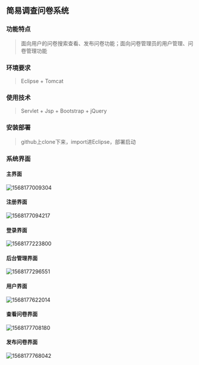 ## 简易调查问卷系统

### 功能特点

> 面向用户的问卷搜索查看、发布问卷功能；面向问卷管理员的用户管理、问卷管理功能

### 环境要求

>  Eclipse + Tomcat 

### 使用技术

> Servlet + Jsp + Bootstrap + jQuery

### 安装部署

> github上clone下来，import进Eclipse，部署启动

### 系统界面

#### 主界面

![1568177009304](C:\Users\Smile\Desktop\SurveySystemImages\1568177009304.png)

#### 注册界面

![1568177094217](C:\Users\Smile\Desktop\SurveySystemImages\1568177094217.png)

#### 登录界面

![1568177223800](C:\Users\Smile\Desktop\SurveySystemImages\1568177223800.png)

#### 后台管理界面

![1568177296551](C:\Users\Smile\Desktop\SurveySystemImages\1568177296551.png)

#### 用户界面

![1568177622014](C:\Users\Smile\Desktop\SurveySystemImages\1568177622014.png)

#### 查看问卷界面

![1568177708180](C:\Users\Smile\Desktop\SurveySystemImages\1568177708180.png)

#### 发布问卷界面

![1568177768042](C:\Users\Smile\Desktop\SurveySystemImages\1568177768042.png)